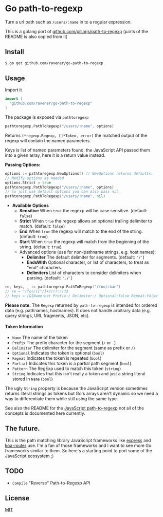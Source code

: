 # Go path-to-regexp
Turn a url path such as `/users/:name` in to a regular expression.

This is a golang port of [github.com/pillarjs/path-to-regexp](https://github.com/pillarjs/path-to-regexp) (parts of the README is also copied from it)

## Install
```sh
$ go get github.com/ravener/go-path-to-regexp
```

## Usage
Import it
```go
import (
  "github.com/ravener/go-path-to-regexp"
)
```
The package is exposed via `pathtoregexp`

```go
pathtoregexp.PathToRegexp("/users/:name", options)
```
Returns `(*regexp.Regexp, []*Token, error)` the matched output of the regexp will contain the named parameters.

Keys is list of named parameters found, the JavaScript API passed them into a given array, here it is a return value instead.

**Passing Options:**
```go
options := pathtoregexp.NewOptions() // NewOptions returns defaults.
// Modify options as needed
options.Strict = true
pathtoregexp.PathToRegexp("/users/:name", options)
// To just use default options you can also pass nil
pathtoregexp.PathToRegexp("/users/:name", nil)
```
- **Available Options**
  - **Sensitive** When `true` the regexp will be case sensitive. (default: `false`)
  - **Strict** When `true` the regexp allows an optional trailing delimiter to match. (default: `false`)
  - **End** When `true` the regexp will match to the end of the string. (default: `true`)
  - **Start** When `true` the regexp will match from the beginning of the string. (default: `true`)
  - Advanced options (use for non-pathname strings, e.g. host names):
    - **Delimiter** The default delimiter for segments. (default: `'/'`)
    - **EndsWith** Optional character, or list of characters, to treat as "end" characters.
    - **Delimiters** List of characters to consider delimiters when parsing. (default: `'./'`)
    
```go
re, keys, _ := pathtoregexp.PathToRegexp("/foo/:bar")
// re = ^/foo/([^/]+?)(?:/)?$
// keys = [&{Name:bar Prefix:/ Delimiter:/ Optional:false Repeat:false Partial:false Pattern:[^/]+? String:false}]
```

**Please note:** The `Regexp` returned by `path-to-regexp` is intended for ordered data (e.g. pathnames, hostnames). It does not handle
arbitrary data (e.g. query strings, URL fragments, JSON, etc).

#### Token Information

* `Name` The name of the token
* `Prefix` The prefix character for the segment (`/` or `.`)
* `Delimiter` The delimiter for the segment (same as prefix or `/`)
* `Optional` Indicates the token is optional (`bool`)
* `Repeat` Indicates the token is repeated (`bool`)
* `Partial` Indicates this token is a partial path segment (`bool`)
* `Pattern` The RegExp used to match this token (`string`)
* `String` Indicates that this isn't really a token and just a string literal stored in `Name` (`bool`)

The ugly `String` property is because the JavaScript version sometimes returns literal strings as tokens but Go's arrays aren't dynamic so we need a way to differentiate them while still using the same type.

See also the README for the [JavaScript path-to-regexp](https://github.com/pillarjs/path-to-regexp) not all of the concepts is documented here currently.

## The future.
This is the path matching library JavaScript frameworks like [express](https://npmjs.com/package/express) and [koa-router](https://npmjs.com/package/koa-router) use. I'm a fan of those frameworks and I want to see more Go frameworks similar to them. So here's a starting point to port some of the JavaScript ecosystem ;)

## TODO
- `Compile` "Reverse" Path-to-Regexp API

## License
[MIT](LICENSE)
